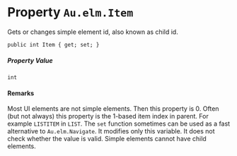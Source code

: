 # Property `Au.elm.Item`

Gets or changes simple element id, also known as child id.

```
public int Item { get; set; }
```

##### Property Value

`int`

#### Remarks

Most UI elements are not simple elements. Then this property is 0. Often (but not always) this property is the 1-based item index in parent. For example `LISTITEM` in `LIST`. The `set` function sometimes can be used as a fast alternative to `Au.elm.Navigate`. It modifies only this variable. It does not check whether the value is valid. Simple elements cannot have child elements.